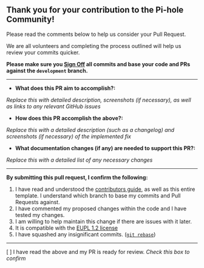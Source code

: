 ## Thank you for your contribution to the Pi-hole Community! 

Please read the comments below to help us consider your Pull Request.

We are all volunteers and completing the process outlined will help us review your commits quicker.

**Please make sure you [Sign Off](https://docs.pi-hole.net/guides/github/how-to-signoff/) all commits and base your code and PRs against the `development` branch.**

---
- **What does this PR aim to accomplish?:**

*Replace this with detailed description, screenshots (if necessary), as well as links to any relevant GitHub issues*


- **How does this PR accomplish the above?:**

*Replace this with a detailed description (such as a changelog) and screenshots (if necessary) of the implemented fix*


- **What documentation changes (if any) are needed to support this PR?:**

*Replace this with a detailed list of any necessary changes*


---
**By submitting this pull request, I confirm the following:** 

1. I have read and understood the [contributors guide](https://github.com/pi-hole/pi-hole/blob/master/CONTRIBUTING.md), as well as this entire template. I understand which branch to base my commits and Pull Requests against. 
2. I have commented my proposed changes within the code and I have tested my changes.
3. I am willing to help maintain this change if there are issues with it later.
4. It is compatible with the [EUPL 1.2 license](https://opensource.org/licenses/EUPL-1.1)
5. I have squashed any insignificant commits. ([`git rebase`](http://gitready.com/advanced/2009/02/10/squashing-commits-with-rebase.html))

---
[ ] I have read the above and my PR is ready for review. _Check this box to confirm_
